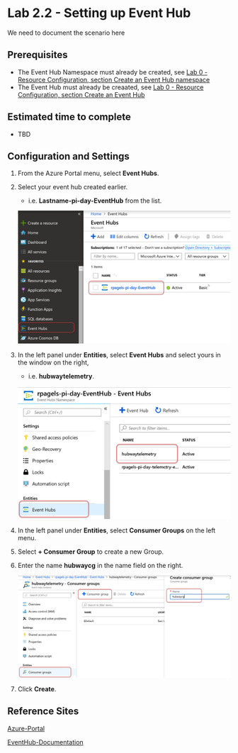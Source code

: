# Lab 2.2 - Setting up Event Hub
We need to document the scenario here

## Prerequisites
- The Event Hub Namespace must already be created, see [Lab 0 - Resource Configuration, section Create an Event Hub namespace](https://github.com/Azure/IoT-Pi-Day/tree/master/Lab%200%20-%20Resource%20Configuration#create-an-event-hub-namespace)
- The Event Hub must already be creaated, see [Lab 0 - Resource Configuration, section Create an Event Hub](https://github.com/Azure/IoT-Pi-Day/tree/master/Lab%200%20-%20Resource%20Configuration#create-an-event-hub-namespace)

## Estimated time to complete
- TBD

## Configuration and Settings

1. From the Azure Portal menu, select **Event Hubs**.
1. Select your event hub created earlier.
    - i.e. **Lastname-pi-day-EventHub** from the list.

    ![Image](/images/lab-2.2-image1.png)

3. In the left panel under **Entities**, select **Event Hubs** and select yours in the window on the right,
    - i.e. **hubwaytelemetry**.

    ![Image](/images/lab-2.2-image2.png)

4. In the left panel under **Entities**, select **Consumer Groups** on the left menu.
5. Select **+ Consumer Group** to create a new Group.
6. Enter the name **hubwaycg** in the name field on the right.

    ![Image](/images/lab-2.2-image3.png)

7. Click **Create**.

## Reference Sites

[Azure-Portal](https://portal.azure.com/)

[EventHub-Documentation](https://docs.microsoft.com/en-us/azure/event-hubs/)
